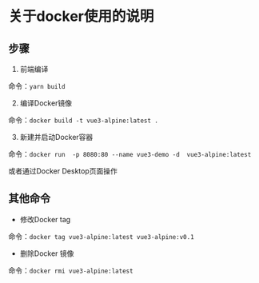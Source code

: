 # 关于docker使用的说明

## 步骤

1. 前端编译

命令：`yarn build`

2. 编译Docker镜像

命令：`docker build -t vue3-alpine:latest .`

3. 新建并启动Docker容器

命令：`docker run  -p 8080:80 --name vue3-demo -d  vue3-alpine:latest`

或者通过Docker Desktop页面操作

## 其他命令

- 修改Docker tag

命令：`docker tag vue3-alpine:latest vue3-alpine:v0.1`

- 删除Docker 镜像

命令：`docker rmi vue3-alpine:latest`